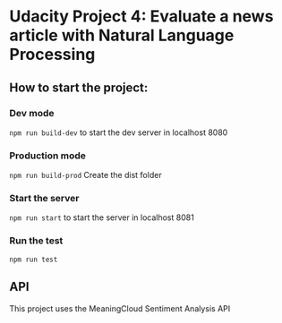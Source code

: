 # Udacity Project 4: Evaluate a news article with Natural Language Processing

## How to start the project:

### Dev mode
`npm run build-dev` to start the dev server in localhost 8080

### Production mode
`npm run build-prod` Create the dist folder

### Start the server
`npm run start` to start the server in localhost 8081

### Run the test
`npm run test`

## API
This project uses the MeaningCloud Sentiment Analysis API